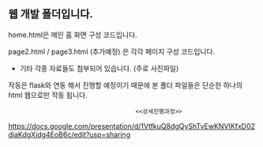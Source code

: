 ## 웹 개발 폴더입니다.

home.html은 메인 홈 화면 구성 코드입니다.

page2.html / page3.html (추가예정) 은 각각 페이지 구성 코드입니다.

+ 기타 각종 자료들도 첨부되어 있습니다. (주로 사진파일)

작동은 flask와 연동 해서 진행할 예정이기 때문에 본 폴더 파일들은 단순한 하나의 html 웹으로만 작동 됩니다.



                                        <<상세진행과정>>
https://docs.google.com/presentation/d/1VtfkuQ8dgQyShTvEwKNVIKfxD02djaKdgXidg4EoB6c/edit?usp=sharing
